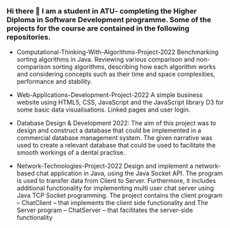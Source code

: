 ### Hi there 👋 I am a student in ATU- completing the Higher Diploma in Software Development programme. Some of the projects for the course are contained in the following repositories.

- Computational-Thinking-With-Algorithms-Project-2022 Benchmarking sorting algorithms in Java. Reviewing various comparison and non-comparison sorting algorithms, describing how each algorithm works and considering concepts such as their time and space complexities, performance and stability.

- Web-Applications-Development-Project-2022 A simple business website using HTML5, CSS, JavaScript and the JavaScript library D3 for some basic data visualisations. Linked pages and user login.

- Database Design & Development 2022: The aim of this project was to design and construct a database that could be implemented in a commercial database management system. The given narrative was used to create a relevant database that could be used to facilitate the smooth workings of a dental practise.

- Network-Technologies-Project-2022 Design and implement a network-based chat application in Java, using the Java Socket API. The program is used to transfer data from Client to Server. Furthermore, it includes additional functionality for implementing multi user chat server using Java TCP Socket programming. The project contains the client program – ChatClient – that implements the client side functionality and The Server program – ChatServer – that facilitates the server-side functionality



<!--
**EmmetMcDonagh/EmmetMcDonagh** is a ✨ _special_ ✨ repository because its `README.md` (this file) appears on your GitHub profile.

Here are some ideas to get you started:

- 🔭 I’m currently working on ...
- 🌱 I’m currently learning ...
- 👯 I’m looking to collaborate on ...
- 🤔 I’m looking for help with ...
- 💬 Ask me about ...
- 📫 How to reach me: ...
- 😄 Pronouns: ...
- ⚡ Fun fact: ...
-->
